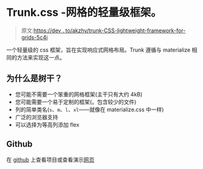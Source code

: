 # Trunk.css -网格的轻量级框架。

> 原文:[https://dev . to/akzhy/trunk-CSS-lightweight-framework-for-grids-5c4i](https://dev.to/akzhy/trunk-css-lightweight-framework-for-grids-5c4i)

一个轻量级的 css 框架，旨在实现响应式网格布局。Trunk 遵循与 materialize 相同的方法来实现这一点。

## [](#why-trunk-)为什么是树干？

*   您可能不需要一个笨重的网格框架(主干只有大约 4kB)
*   您可能需要一个易于定制的框架(。包含较少的文件)
*   列的简单类名(`s`、`m`、`l`、`xl`——就像在 materialize.css 中一样)
*   广泛的浏览器支持
*   可以选择为等高列添加 flex

## [](#github)Github

在 [github](https://github.com/akzhy/trunk) 上查看项目或查看演示[网页](http://trunk.akzhy.com)